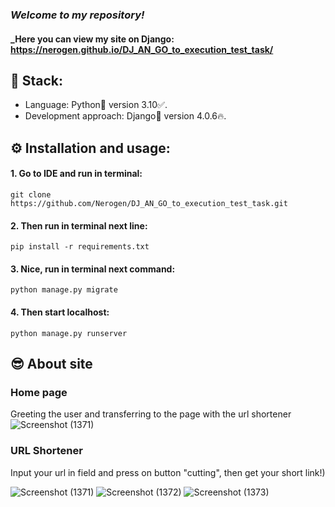 ### _Welcome to my repository!_
#### _Here you can view my site on Django: https://nerogen.github.io/DJ_AN_GO_to_execution_test_task/
## 🎸 Stack:
- Language: Python🐍 version 3.10✅.
- Development approach: Django🔨 version 4.0.6🔥.
## ⚙ Installation and usage:
#### 1. Go to IDE and run in terminal:
    git clone https://github.com/Nerogen/DJ_AN_GO_to_execution_test_task.git
#### 2. Then run in terminal next line:
    pip install -r requirements.txt
#### 3. Nice, run in terminal next command:
    python manage.py migrate 
#### 4. Then start localhost:
    python manage.py runserver
## 😎 About site
### Home page
Greeting the user and transferring to the page with the url shortener
![Screenshot (1371)](https://user-images.githubusercontent.com/72101790/178828878-e674f49a-e0b4-4b05-8271-1428e39f4f95.png)
### URL Shortener
Input your url in field and press on button "cutting", then get your short link!)

![Screenshot (1371)](https://user-images.githubusercontent.com/72101790/178819219-00b34c07-6e04-4ceb-9318-5987a1125858.png)
![Screenshot (1372)](https://user-images.githubusercontent.com/72101790/178819298-4508e548-d933-46e5-b1f7-56fd412addf3.png)
![Screenshot (1373)](https://user-images.githubusercontent.com/72101790/178819421-fbbfdcdc-6bbf-4e1d-95d0-4672099dafe1.png)
